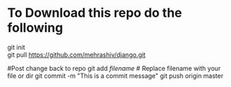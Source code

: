 # To Download this repo do the following
git init <br>
git pull https://github.com/mehrashiv/django.git

#Post change back to repo
git add _filename_ # Replace filename with your file or dir
git commit -m "This is a commit message"
git push origin master
